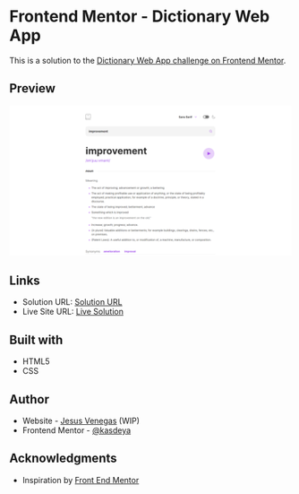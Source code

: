 # Frontend Mentor - Dictionary Web App

This is a solution to the [Dictionary Web App challenge on Frontend Mentor](https://www.frontendmentor.io/challenges/dictionary-web-app-h5wwnyuKFL).

## Preview

![screenshot](./public/screenshot.png)

## Links

- Solution URL: [Solution URL](https://www.frontendmentor.io/solutions/my-ugly-solution-NnYHDx3LRq)
- Live Site URL: [Live Solution](https://dictionary-web-app-five.vercel.app/)

## Built with

- HTML5
- CSS

## Author

- Website - [Jesus Venegas](https://www.jesusvenegas.com) (WIP)
- Frontend Mentor - [@kasdeya](https://www.frontendmentor.io/profile/kasdeya)

## Acknowledgments

- Inspiration by [Front End Mentor](https://www.frontendmentor.io/)
